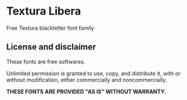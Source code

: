 Textura Libera
==============

Free Textura blackletter font family

License and disclaimer
-----------------------

These fonts are free softwares.

Unlimited permission is granted to use, copy, and distribute it, with
or without modification, either commercially and noncommercially.

**THESE FONTS ARE PROVIDED "AS IS" WITHOUT WARRANTY.**
